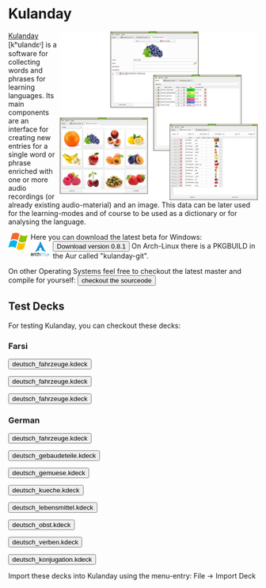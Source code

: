 <!--
# Tambi #
<img src="./img/logo2.png" alt="logo" width="200px" height="200px" align="right">

[Tambi](./tambi.md) [tʰambi] is the main program for studying the bible (and much more).
-->

# Kulanday #
<img src="./img/collage.png" alt="logo" width="400px" height="341px" align="right" style="padding-left: 5px;">

[Kulanday](./kulanday.md) [kʰʊlandɛᶦ] is a software for collecting words and phrases for learning languages. Its main components are an interface for creating new entries for a single word or phrase enriched with one or more audio recordings (or already existing audio-material) and an image. This data can be later used for the learning-modes and of course to be used as a dictionary or for analysing the language. 


<img src="./img/logo_windows.png" alt="logo_windows" width="40px" height="35px" align="left" style="padding-right: 5px;">
Here you can download the latest beta for Windows:
<button type="button" onclick="location='https://github.com/tambi-soft/kulanday/releases/download/v0.8.1/kulanday_0.8.1.zip'">Download version 0.8.1</button>

<img src="./img/logo_archlinux.png" alt="logo_windows" width="40px" height="30px" align="left" style="padding-right: 5px;">
On Arch-Linux there is a PKGBUILD in the Aur called "kulanday-git".

On other Operating Systems feel free to checkout the latest master and compile for yourself:
<button type="button" target="_blank" onclick="window.open('https://github.com/tambi-soft/kulanday')">checkout the sourceode</button>

## Test Decks ##
For testing Kulanday, you can checkout these decks:

### Farsi ###
<button type="button" onclick="location='http://www.mathematik.uni-marburg.de/~beckers4/kulanday_decks/farsi_kueche.kdeck'">deutsch_fahrzeuge.kdeck</button>

<button type="button" onclick="location='http://www.mathematik.uni-marburg.de/~beckers4/kulanday_decks/farsi_obst.kdeck'">deutsch_fahrzeuge.kdeck</button>

<button type="button" onclick="location='http://www.mathematik.uni-marburg.de/~beckers4/kulanday_decks/farsi_tiere.kdeck'">deutsch_fahrzeuge.kdeck</button>

### German ###
<button type="button" onclick="location='http://www.mathematik.uni-marburg.de/~beckers4/kulanday_decks/deutsch_fahrzeuge.kdeck'">deutsch_fahrzeuge.kdeck</button>

<button type="button" onclick="location='http://www.mathematik.uni-marburg.de/~beckers4/kulanday_decks/deutsch_gebaudeteile.kdeck'">deutsch_gebaudeteile.kdeck</button>

<button type="button" onclick="location='http://www.mathematik.uni-marburg.de/~beckers4/kulanday_decks/deutsch_gemuese.kdeck'">deutsch_gemuese.kdeck</button>

<button type="button" onclick="location='http://www.mathematik.uni-marburg.de/~beckers4/kulanday_decks/deutsch_kueche.kdeck'">deutsch_kueche.kdeck</button>

<button type="button" onclick="location='http://www.mathematik.uni-marburg.de/~beckers4/kulanday_decks/deutsch_lebensmittel.kdeck'">deutsch_lebensmittel.kdeck</button>

<button type="button" onclick="location='http://www.mathematik.uni-marburg.de/~beckers4/kulanday_decks/deutsch_obst.kdeck'">deutsch_obst.kdeck</button>

<button type="button" onclick="location='http://www.mathematik.uni-marburg.de/~beckers4/kulanday_decks/deutsch_verben.kdeck'">deutsch_verben.kdeck</button>

<button type="button" onclick="location='http://www.mathematik.uni-marburg.de/~beckers4/kulanday_decks/deutsch_konjugation.kdeck'">deutsch_konjugation.kdeck</button>

Import these decks into Kulanday using the menu-entry: File -> Import Deck
